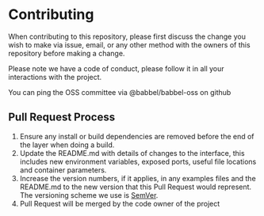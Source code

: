 # Contributing
 
When contributing to this repository, please first discuss the change you wish to make via issue,
email, or any other method with the owners of this repository before making a change.
 
Please note we have a code of conduct, please follow it in all your interactions with the project.
 
 
You can ping the OSS committee via @babbel/babbel-oss on github
 
## Pull Request Process
 
1. Ensure any install or build dependencies are removed before the end of the layer when doing a
   build.
2. Update the README.md with details of changes to the interface, this includes new environment
   variables, exposed ports, useful file locations and container parameters.
3. Increase the version numbers, if it applies, in any examples files and the README.md to the new version that this
   Pull Request would represent. The versioning scheme we use is [SemVer](http://semver.org/).
4. Pull Request will be merged by the code owner of the project

